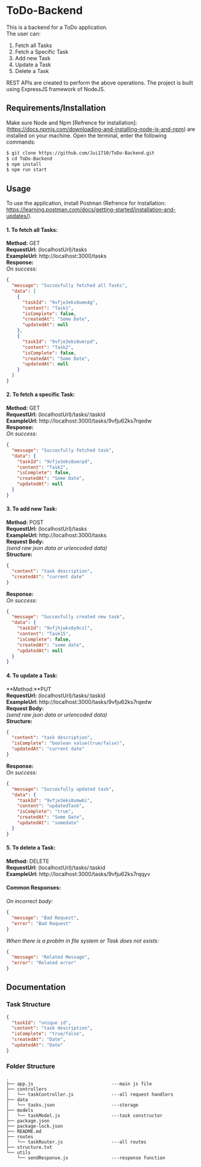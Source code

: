 # ToDo-Backend

This is a backend for a ToDo application.
<br>
The user can:

1.  Fetch all Tasks
2.  Fetch a Specific Task
3.  Add new Task
4.  Update a Task
5.  Delete a Task

REST APIs are created to perform the above operations. The project is built using ExpressJS framework of NodeJS.

## Requirements/Installation

Make sure Node and Npm [Refrence for installation]:(https://docs.npmjs.com/downloading-and-installing-node-js-and-npm) are installed on your machine.
Open the terminal, enter the following commands:
<br>

```bash
$ git clone https://github.com/Jui1710/ToDo-Backend.git
$ cd ToDo-Backend
$ npm install
$ npm run start
```

## Usage

To use the application, install Postman (Refrence for Installation: https://learning.postman.com/docs/getting-started/installation-and-updates/).

#### 1. To fetch all Tasks:<br>

**Method:** GET<br>
**RequestUrl:** (localhostUrl)/tasks<br>
**ExampleUrl:** http://localhost:3000/tasks<br>
**Response:**<br>
_On success:_<br>

```json
{
  "message": "Succesfully fetched all Tasks",
  "data": [
    {
      "taskId": "9vfje3eks8umn4g",
      "content": "Task1",
      "isComplete": false,
      "createdAt": "Some Date",
      "updatedAt": null
    },
    {
      "taskId": "9vfje3eks8umrpd",
      "content": "Task2",
      "isComplete": false,
      "createdAt": "Some Date",
      "updatedAt": null
    }
  ]
}
```

#### 2. To fetch a specific Task: <br>

**Method:** GET<br>
**RequestUrl:** (localhostUrl)/tasks/:taskid<br>
**ExampleUrl:** http://localhost:3000/tasks/9vfju62ks7rqedw <br>
**Response:**<br>
_On success:_<br>

```json
{
  "message": "Succesfully fetched task",
  "data": {
    "taskId": "9vfje3eks8umrpd",
    "content": "Task2",
    "isComplete": false,
    "createdAt": "Some Date",
    "updatedAt": null
  }
}
```

#### 3. To add new Task:<br>

**Method:** POST<br>
**RequestUrl:** (localhostUrl)/tasks<br>
**ExampleUrl:** http://localhost:3000/tasks<br>
**Request Body:**<br>
_(send raw json data or urlencoded data)_<br>
**Structure:**<br>

```json
{
  "content": "task description",
  "createdAt": "current date"
}
```

**Response:**<br>
_On success:_<br>

```json
{
  "message": "Succesfully created new task",
  "data": {
    "taskId": "9vfjhjwks8y9csl",
    "content": "Task15",
    "isComplete": false,
    "createdAt": "some date",
    "updatedAt": null
  }
}
```

#### 4. To update a Task:<br>

**Method:**PUT<br>
**RequestUrl:** (localhostUrl)/tasks/:taskid<br>
**ExampleUrl:** http://localhost:3000/tasks/9vfju62ks7rqedw<br>
**Request Body:**<br>
_(send raw json data or urlencoded data)_<br>
**Structure:**<br>

```json
{
  "content": "task description",
  "isComplete": "boolean value(true/false)",
  "updatedAt": "current date"
}
```

**Response:**<br>
_On success:_<br>

```json
{
  "message": "Succesfully updated task",
  "data": {
    "taskId": "9vfje3eks8umw6i",
    "content": "updatedTask",
    "isComplete": "true",
    "createdAt": "Some Date",
    "updatedAt": "somedate"
  }
}
```

#### 5. To delete a Task: <br>

**Method:** DELETE <br>
**RequestUrl:** (localhostUrl)/tasks/:taskid<br>
**ExampleUrl:** http://localhost:3000/tasks/9vfju62ks7rqqyv <br>

#### Common Responses:

_On incorrect body:_

```json
{
  "message": "Bad Request",
  "error": "Bad Request"
}
```

_When there is a problm in file system or Task does not exists:_

```json
{
  "message": "Related Message",
  "error": "Related error"
}
```

## Documentation

### Task Structure

```json
{
  "taskId": "unique id",
  "content": "task description",
  "isComplete": "true/false",
  "createdAt": "Date",
  "updatedAt": "Date"
}
```

### Folder Structure

```
.
├── app.js                             ---main js file
├── controllers
│   └── taskController.js              ---all request handlers
├── data
│   └── tasks.json                     ---storage
├── models
│   └── taskModel.js                   ---task constructor
├── package.json
├── package-lock.json
├── README.md
├── routes
│   └── taskRouter.js                  ---all routes
├── structure.txt
└── utils
    └── sendResponse.js                ---response function

```
